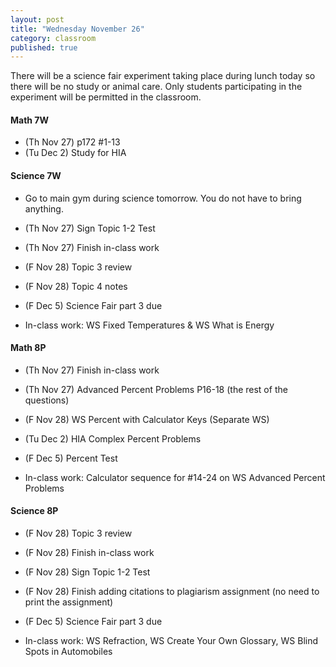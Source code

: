 ```yaml
---
layout: post
title: "Wednesday November 26"
category: classroom
published: true
---
```

There will be a science fair experiment taking place during lunch today so there will be no study or animal care. Only students participating in the experiment will be permitted in the classroom.

#### Math 7W
* (Th Nov 27) p172 #1-13
* (Tu Dec 2) Study for HIA

#### Science 7W
* Go to main gym during science tomorrow. You do not have to bring anything.
* (Th Nov 27) Sign Topic 1-2 Test
* (Th Nov 27) Finish in-class work
* (F Nov 28) Topic 3 review
* (F Nov 28) Topic 4 notes
* (F Dec 5) Science Fair part 3 due

* In-class work: WS Fixed Temperatures & WS What is Energy

#### Math 8P
* (Th Nov 27) Finish in-class work
* (Th Nov 27) Advanced Percent Problems P16-18 (the rest of the questions)
* (F Nov 28) WS Percent with Calculator Keys (Separate WS)
* (Tu Dec 2) HIA Complex Percent Problems
* (F Dec 5) Percent Test

* In-class work: Calculator sequence for #14-24 on WS Advanced Percent Problems

#### Science 8P
* (F Nov 28) Topic 3 review
* (F Nov 28) Finish in-class work
* (F Nov 28) Sign Topic 1-2 Test
* (F Nov 28) Finish adding citations to plagiarism assignment (no need to print the assignment)
* (F Dec 5) Science Fair part 3 due

* In-class work: WS Refraction, WS Create Your Own Glossary, WS Blind Spots in Automobiles
